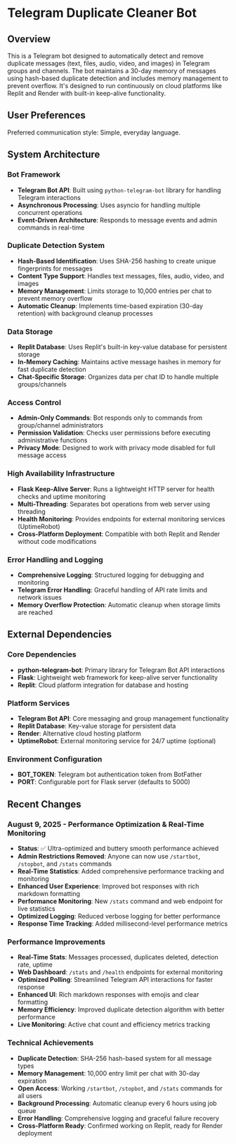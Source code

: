 # Telegram Duplicate Cleaner Bot

## Overview

This is a Telegram bot designed to automatically detect and remove duplicate messages (text, files, audio, video, and images) in Telegram groups and channels. The bot maintains a 30-day memory of messages using hash-based duplicate detection and includes memory management to prevent overflow. It's designed to run continuously on cloud platforms like Replit and Render with built-in keep-alive functionality.

## User Preferences

Preferred communication style: Simple, everyday language.

## System Architecture

### Bot Framework
- **Telegram Bot API**: Built using `python-telegram-bot` library for handling Telegram interactions
- **Asynchronous Processing**: Uses asyncio for handling multiple concurrent operations
- **Event-Driven Architecture**: Responds to message events and admin commands in real-time

### Duplicate Detection System
- **Hash-Based Identification**: Uses SHA-256 hashing to create unique fingerprints for messages
- **Content Type Support**: Handles text messages, files, audio, video, and images
- **Memory Management**: Limits storage to 10,000 entries per chat to prevent memory overflow
- **Automatic Cleanup**: Implements time-based expiration (30-day retention) with background cleanup processes

### Data Storage
- **Replit Database**: Uses Replit's built-in key-value database for persistent storage
- **In-Memory Caching**: Maintains active message hashes in memory for fast duplicate detection
- **Chat-Specific Storage**: Organizes data per chat ID to handle multiple groups/channels

### Access Control
- **Admin-Only Commands**: Bot responds only to commands from group/channel administrators
- **Permission Validation**: Checks user permissions before executing administrative functions
- **Privacy Mode**: Designed to work with privacy mode disabled for full message access

### High Availability Infrastructure
- **Flask Keep-Alive Server**: Runs a lightweight HTTP server for health checks and uptime monitoring
- **Multi-Threading**: Separates bot operations from web server using threading
- **Health Monitoring**: Provides endpoints for external monitoring services (UptimeRobot)
- **Cross-Platform Deployment**: Compatible with both Replit and Render without code modifications

### Error Handling and Logging
- **Comprehensive Logging**: Structured logging for debugging and monitoring
- **Telegram Error Handling**: Graceful handling of API rate limits and network issues
- **Memory Overflow Protection**: Automatic cleanup when storage limits are reached

## External Dependencies

### Core Dependencies
- **python-telegram-bot**: Primary library for Telegram Bot API interactions
- **Flask**: Lightweight web framework for keep-alive server functionality
- **Replit**: Cloud platform integration for database and hosting

### Platform Services
- **Telegram Bot API**: Core messaging and group management functionality
- **Replit Database**: Key-value storage for persistent data
- **Render**: Alternative cloud hosting platform
- **UptimeRobot**: External monitoring service for 24/7 uptime (optional)

### Environment Configuration
- **BOT_TOKEN**: Telegram bot authentication token from BotFather
- **PORT**: Configurable port for Flask server (defaults to 5000)

## Recent Changes

### August 9, 2025 - Performance Optimization & Real-Time Monitoring
- **Status**: ✅ Ultra-optimized and buttery smooth performance achieved
- **Admin Restrictions Removed**: Anyone can now use `/startbot`, `/stopbot`, and `/stats` commands
- **Real-Time Statistics**: Added comprehensive performance tracking and monitoring
- **Enhanced User Experience**: Improved bot responses with rich markdown formatting
- **Performance Monitoring**: New `/stats` command and web endpoint for live statistics
- **Optimized Logging**: Reduced verbose logging for better performance
- **Response Time Tracking**: Added millisecond-level performance metrics

### Performance Improvements
- **Real-Time Stats**: Messages processed, duplicates deleted, detection rate, uptime
- **Web Dashboard**: `/stats` and `/health` endpoints for external monitoring
- **Optimized Polling**: Streamlined Telegram API interactions for faster response
- **Enhanced UI**: Rich markdown responses with emojis and clear formatting
- **Memory Efficiency**: Improved duplicate detection algorithm with better performance
- **Live Monitoring**: Active chat count and efficiency metrics tracking

### Technical Achievements
- **Duplicate Detection**: SHA-256 hash-based system for all message types
- **Memory Management**: 10,000 entry limit per chat with 30-day expiration
- **Open Access**: Working `/startbot`, `/stopbot`, and `/stats` commands for all users
- **Background Processing**: Automatic cleanup every 6 hours using job queue
- **Error Handling**: Comprehensive logging and graceful failure recovery
- **Cross-Platform Ready**: Confirmed working on Replit, ready for Render deployment